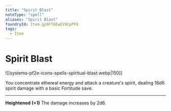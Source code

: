 ```yaml
---
title: "Spirit Blast"
noteType: "spell"
aliases: "Spirit Blast"
foundryId: Item.gp9FTAEwEV9CpPPd
tags:
  - Item
---
```


# Spirit Blast
![[systems-pf2e-icons-spells-spiritual-blast.webp|150]]

You concentrate ethereal energy and attack a creature's spirit, dealing 16d6 spirit damage with a basic Fortitude save.

* * *

**Heightened (+1)** The damage increases by 2d6.
